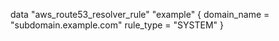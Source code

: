 data "aws_route53_resolver_rule" "example" {
  domain_name = "subdomain.example.com"
  rule_type   = "SYSTEM"
}
